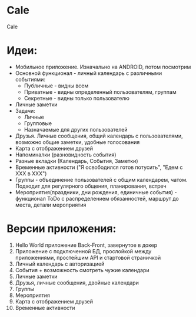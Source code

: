 # Cale

Cale

# Идеи:
* Мобильное приложение. Изначально на ANDROID, потом посмотрим
* Основной функционал - личный календарь с различными событиями:
  * Публичные - видны всем
  * Приватные - видны определенный пользователям, группам
  * Секретные - видны только пользователю
* Личные заметки
* Задачи:
  * Личные
  * Групповые
  * Назначаемые для других пользователей 
* Друзья. Личные сообщения, общий календарь с пользователями, возможно общие заметки, удобные голосования
* Карта с отображением друзей
* Напоминалки (разновидность события)
* Разные вкладки (Календарь, События, Заметки)
* Временные активности ("Я освободился готов потусить", "Едем с XXX в XXX")
* Группы - объединение пользователей с общим календарем, чатом. Подходит для регулярного общения, планирования, встреч
* Мероприятия(праздники, дни рождения, единичные события) - функционал ToDo с распределением обязанностей, маршрут до места, детали мероприятия

# Версии приложения:
1. Hello World приложение Back-Front, завернутое в докер
2. Приложение с подключенной БД, прослойкой между приложениями, простейшим API и стартовой страничкой
3. Личный календарь с авторизацией
4. События + возможность смотреть чужие календари
5. Личные заметки
6. Друзья, личные сообщения, двойные календари
7. Группы
8. Мероприятия
9. Карта с отображением друзей
10. Временные активности
